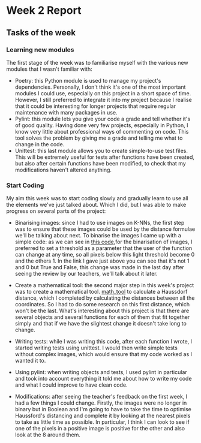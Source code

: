 # Week 2 Report

## Tasks of the week

### Learning new modules 
The first stage of the week was to familiarise myself with the various new modules that I wasn't familiar with:
- Poetry: this Python module is used to manage my project's dependencies. Personally, I don't think it's one of the most important modules I could use, especially on this project in a short space of time. However, I still preferred to integrate it into my project because I realise that it could be interesting for longer projects that require regular maintenance with many packages in use.
- Pylint: this module lets you give your code a grade and tell whether it's of good quality. Having done very few projects, especially in Python, I know very little about professional ways of commenting on code. This tool solves the problem by giving me a grade and telling me what to change in the code.
- Unittest: this last module allows you to create simple-to-use test files. This will be extremely useful for tests after functions have been created, but also after certain functions have been modified, to check that my modifications haven't altered anything. 

### Start Coding
My aim this week was to start coding slowly and gradually learn to use all the elements we've just talked about. Which I did, but I was able to make progress on several parts of the project:

- Binarising images: since I had to use images on K-NNs, the first step was to ensure that these images could be used by the distance formulae we'll be talking about next. To binarise the images I came up with a simple code: as we can see in [this code](../Object/image_user.py),for the binarisation of images, I preferred to set a threshold as a parameter that the user of the function can change at any time, so all pixels below this light threshold become 0 and the others 1. In the link I gave just above you can see that it's not 1 and 0 but True and False, this change was made in the last day after seeing the review by our teachers, we'll talk about it later.

- Create a mathematical tool: the second major step in this week's project was to create a mathematical tool. [math_tool](../Object/math_tool.py) to calculate a Haussdorf distance, which I completed by calculating the distances between all the coordinates. So I had to do some research on this first distance, which won't be the last. What's interesting about this project is that there are several objects and several functions for each of them that fit together simply and that if we have the slightest change it doesn't take long to change.

- Writing tests: while I was writing this code, after each function I wrote, I started writing tests using unittest. I would then write simple tests without complex images, which would ensure that my code worked as I wanted it to.

- Using pylint: when writing objects and tests, I used pylint in particular and took into account everything it told me about how to write my code and what I could improve to have clean code. 

- Modifications: after seeing the teacher's feedback on the first week, I had a few things I could change. Firstly, the images were no longer in binary but in Boolean and I'm going to have to take the time to optimise Haussford's distancing and complete it by looking at the nearest pixels to take as little time as possible. In particular, I think I can look to see if one of the pixels in a positive image is positive for the other and also look at the 8 around them. 

